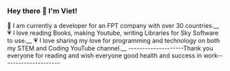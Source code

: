 ### Hey there 👋 I'm Viet!
🥰 I am currently a developer for an FPT company with over 30 countries.__
💗 I love reading Books, making Youtube, writing Libraries for Sky Software to use.__
💗 I love sharing my love for programming and technology on both my STEM and Coding YouTube channel.__
--------------------Thank you everyone for reading and wish everyone good health and success in work---------------------
